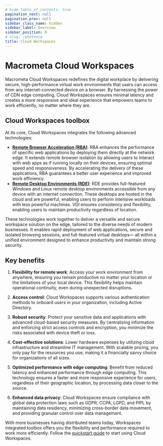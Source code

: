 ```yaml
---
# hide_table_of_contents: true
pagination_next: null
pagination_prev: null
sidebar_class_name: hidden
sidebar_label: Overview
sidebar_position: 0
# slug: /photoniq
title: Cloud Workspaces
---
```


# Macrometa Cloud Workspaces

Macrometa Cloud Workspaces redefines the digital workplace by delivering secure, high-performance virtual work environments that users can access from any internet-connected device on a browser. By harnessing the power of CDN edge computing, Cloud Workspaces ensures minimal latency and creates a more responsive and ideal experience that empowers teams to work efficiently, no matter where they are.

<grid cols={3}>
 <card
    heading="Quickstart"
    description="Install the prerequisites to start using Cloud Workspaces"
    href="/quickstart"
  />
   <card
    heading="Remote Browser Acceleration"
    description="Access your web apps at the edge for better performance"
    href="/workspaces/remote-browser-accelerator"
  />
   <card
    heading="Remote Desktop Environments"
    description="Access Windows and Linux remote desktops for your work"
    href="/workspaces/remote-desktop-enviroment"
  />
 </grid>

## Cloud Workspaces toolbox

At its core, Cloud Workspaces integrates the following advanced technologies:

- **[Remote Browser Acceleration (RBA)](./remote-browser-accelerator/index.md)**: RBA enhances the performance of specific web applications by deploying them directly at the network edge. It extends remote browser isolation by allowing users to interact with web apps as if running locally on their devices, ensuring optimal speed and responsiveness. By accelerating the delivery of these applications, RBA guarantees a better user experience and improved work efficiency. 
- **[Remote Desktop Environments (RDE)](./remote-desktop-enviroment/index.md)**: RDE provides full-featured Windows and Linux remote desktop environments accessible from any device with an internet connection. These desktops are hosted in the cloud and are powerful, enabling users to perform intensive workloads with less powerful machines. VDI ensures consistency and flexibility, enabling users to maintain productivity regardless of location.

These technologies work together to deliver a versatile and secure workspace solution on the edge, tailored to the diverse needs of modern businesses. It enables rapid deployment of web applications, secure and isolated browsing sessions, and full-featured virtual desktops— all within a unified environment designed to enhance productivity and maintain strong security.

## Key benefits

1. **Flexibility for remote work**: Access your work environment from anywhere, ensuring you remain productive no matter your location or the limitations of your local device. This flexibility helps maintain operational continuity, even during unexpected disruptions.

2. **Access control**: Cloud Workspaces supports various authentication methods to onboard users in your organization, including Active Directory.

2. **Robust security**: Protect your sensitive data and applications with advanced cloud-based security measures. By centralizing information and enforcing strict access controls and encryption, you minimize the risks associated with device theft or loss.

3. **Cost-effective solutions**: Lower hardware expenses by utilizing cloud infrastructure and streamline IT management. With scalable pricing, you only pay for the resources you use, making it a financially savvy choice for organizations of all sizes.

4. **Optimized performance with edge computing**: Benefit from reduced latency and enhanced performance through edge computing. This technology ensures a faster and more responsive experience for users, regardless of their geographic location, by processing data closer to the source.

5. **Enhanced data privacy**: Cloud Workspaces ensure compliance with global data protection laws such as GDPR, CCPA, LGPD, and PIPL by maintaining data residency, minimizing cross-border data movement, and providing granular control over data management.

With more businesses having distributed teams today, Workspaces integrated toolbox offers you the flexibility and performance required to work more efficiently. Follow the [quickstart guide](quickstart.md) to start using Cloud Workspaces.  
